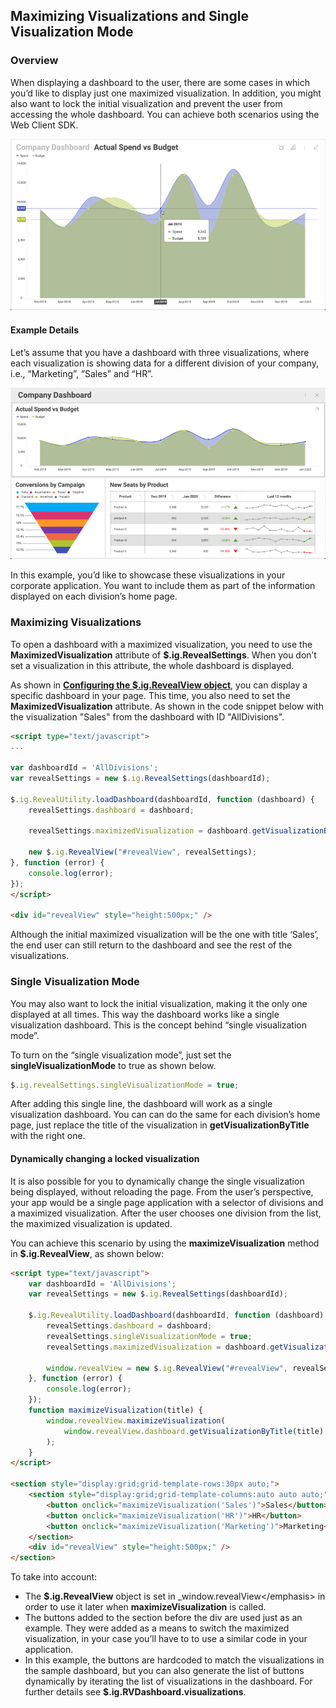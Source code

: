 ## Maximizing Visualizations and Single Visualization Mode

### Overview

When displaying a dashboard to the user, there are some cases in which
you’d like to display just one maximized visualization. In addition, you
might also want to lock the initial visualization and prevent the user
from accessing the whole dashboard. You can achieve both scenarios using
the Web Client SDK.

![Displaying a dashboard with a maximized visualization](images/three_divisions_dashboard_maximized.png)

#### Example Details

Let’s assume that you have a dashboard with three visualizations, where
each visualization is showing data for a different division of your
company, i.e., “Marketing”, “Sales” and “HR”.

![Displaying a dashboard with three visualizations](images/three_divisions_dashboard.png)

In this example, you’d like to showcase these visualizations in your
corporate application. You want to include them as part of the
information displayed on each division’s home page.

### Maximizing Visualizations

To open a dashboard with a maximized visualization, you need to use the
__MaximizedVisualization__
attribute of
__$.ig.RevealSettings__.
When you don’t set a visualization in this attribute, the whole
dashboard is displayed.

As shown in [**Configuring the $.ig.RevealView object**](configuring-revealview.md), you can display a specific dashboard in your page. This time, you also need to set the
__MaximizedVisualization__
attribute. As shown in the code snippet below with the visualization "Sales" from the dashboard with ID "AllDivisions".

``` html
<script type="text/javascript">
...

var dashboardId = 'AllDivisions';
var revealSettings = new $.ig.RevealSettings(dashboardId);

$.ig.RevealUtility.loadDashboard(dashboardId, function (dashboard) {
    revealSettings.dashboard = dashboard;

    revealSettings.maximizedVisualization = dashboard.getVisualizationByTitle('Sales');

    new $.ig.RevealView("#revealView", revealSettings);
}, function (error) {
    console.log(error);
});
</script>

<div id="revealView" style="height:500px;" />
```

Although the initial maximized visualization will be the one with title
‘Sales’, the end user can still return to the dashboard and see the
rest of the visualizations.

### Single Visualization Mode

You may also want to lock the initial visualization, making it the only
one displayed at all times. This way the dashboard works like a single
visualization dashboard. This is the concept behind “single
visualization mode”.

To turn on the “single visualization mode”, just set the
__singleVisualizationMode__
to true as shown below.

``` js
$.ig.revealSettings.singleVisualizationMode = true;
```

After adding this single line, the dashboard will work as a single
visualization dashboard. You can can do the same for each division’s
home page, just replace the title of the visualization in
__getVisualizationByTitle__
with the right one.

#### Dynamically changing a locked visualization

It is also possible for you to dynamically change the single
visualization being displayed, without reloading the page. From the
user’s perspective, your app would be a single page application with a
selector of divisions and a maximized visualization. After the user
chooses one division from the list, the maximized visualization is
updated.

You can achieve this scenario by using the **maximizeVisualization**
method in __$.ig.RevealView__,
as shown below:

``` html
<script type="text/javascript">
    var dashboardId = 'AllDivisions';
    var revealSettings = new $.ig.RevealSettings(dashboardId);

    $.ig.RevealUtility.loadDashboard(dashboardId, function (dashboard) {
        revealSettings.dashboard = dashboard;
        revealSettings.singleVisualizationMode = true;
        revealSettings.maximizedVisualization = dashboard.getVisualizationByTitle('Sales');

        window.revealView = new $.ig.RevealView("#revealView", revealSettings);
    }, function (error) {
        console.log(error);
    });
    function maximizeVisualization(title) {
        window.revealView.maximizeVisualization(
            window.revealView.dashboard.getVisualizationByTitle(title)
        );
    }
</script>

<section style="display:grid;grid-template-rows:30px auto;">
    <section style="display:grid;grid-template-columns:auto auto auto;">
        <button onclick="maximizeVisualization('Sales')">Sales</button>
        <button onclick="maximizeVisualization('HR')">HR</button>
        <button onclick="maximizeVisualization('Marketing')">Marketing</button>
    </section>
    <div id="revealView" style="height:500px;" />
</section>
```

To take into account:
  - The
    __$.ig.RevealView__
    object is set in \_window.revealView\</emphasis\> in order to use it
    later when **maximizeVisualization** is called.
  - The buttons added to the section before the div are used just as an
    example. They were added as a means to switch the maximized
    visualization, in your case you’ll have to to use a similar code in
    your application.
  - In this example, the buttons are hardcoded to match the
    visualizations in the sample dashboard, but you can also generate
    the list of buttons dynamically by iterating the list of
    visualizations in the dashboard. For further details see
    __$.ig.RVDashboard.visualizations__.
